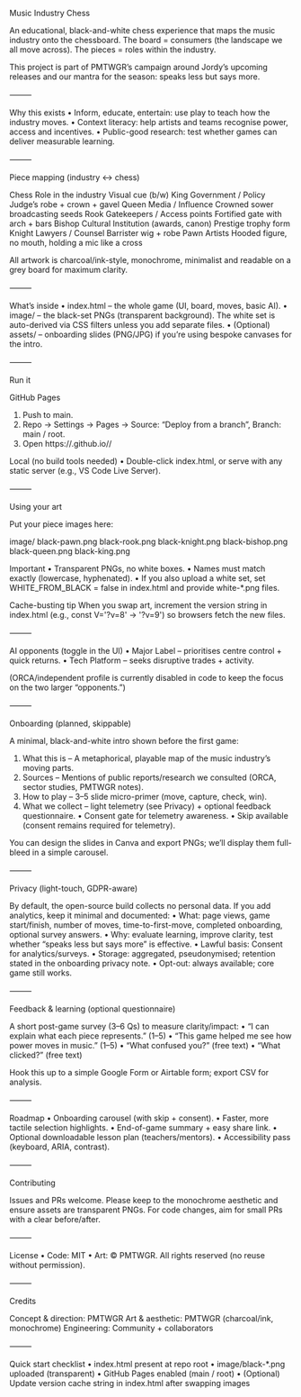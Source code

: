 Music Industry Chess

An educational, black-and-white chess experience that maps the music industry onto the chessboard.
The board = consumers (the landscape we all move across).
The pieces = roles within the industry.

This project is part of PMTWGR’s campaign around Jordy’s upcoming releases and our mantra for the season: speaks less but says more.

⸻

Why this exists
 • Inform, educate, entertain: use play to teach how the industry moves.
 • Context literacy: help artists and teams recognise power, access and incentives.
 • Public-good research: test whether games can deliver measurable learning.

⸻

Piece mapping (industry ↔ chess)

Chess Role in the industry Visual cue (b/w)
King Government / Policy Judge’s robe + crown + gavel
Queen Media / Influence Crowned sower broadcasting seeds
Rook Gatekeepers / Access points Fortified gate with arch + bars
Bishop Cultural Institution (awards, canon) Prestige trophy form
Knight Lawyers / Counsel Barrister wig + robe
Pawn Artists Hooded figure, no mouth, holding a mic like a cross

All artwork is charcoal/ink-style, monochrome, minimalist and readable on a grey board for maximum clarity.

⸻

What’s inside
 • index.html – the whole game (UI, board, moves, basic AI).
 • image/ – the black-set PNGs (transparent background). The white set is auto-derived via CSS filters unless you add separate files.
 • (Optional) assets/ – onboarding slides (PNG/JPG) if you’re using bespoke canvases for the intro.

⸻

Run it

GitHub Pages
 1. Push to main.
 2. Repo → Settings → Pages → Source: “Deploy from a branch”, Branch: main / root.
 3. Open https://<your-username>.github.io/<repo-name>/

Local (no build tools needed)
 • Double-click index.html, or serve with any static server (e.g., VS Code Live Server).

⸻

Using your art

Put your piece images here:

image/
  black-pawn.png
  black-rook.png
  black-knight.png
  black-bishop.png
  black-queen.png
  black-king.png

Important
 • Transparent PNGs, no white boxes.
 • Names must match exactly (lowercase, hyphenated).
 • If you also upload a white set, set WHITE_FROM_BLACK = false in index.html and provide white-*.png files.

Cache-busting tip
When you swap art, increment the version string in index.html (e.g., const V='?v=8' → '?v=9') so browsers fetch the new files.

⸻

AI opponents (toggle in the UI)
 • Major Label – prioritises centre control + quick returns.
 • Tech Platform – seeks disruptive trades + activity.

(ORCA/independent profile is currently disabled in code to keep the focus on the two larger “opponents.”)

⸻

Onboarding (planned, skippable)

A minimal, black-and-white intro shown before the first game:
 1. What this is – A metaphorical, playable map of the music industry’s moving parts.
 2. Sources – Mentions of public reports/research we consulted (ORCA, sector studies, PMTWGR notes).
 3. How to play – 3–5 slide micro-primer (move, capture, check, win).
 4. What we collect – light telemetry (see Privacy) + optional feedback questionnaire.
 • Consent gate for telemetry awareness.
 • Skip available (consent remains required for telemetry).

You can design the slides in Canva and export PNGs; we’ll display them full-bleed in a simple carousel.

⸻

Privacy (light-touch, GDPR-aware)

By default, the open-source build collects no personal data.
If you add analytics, keep it minimal and documented:
 • What: page views, game start/finish, number of moves, time-to-first-move, completed onboarding, optional survey answers.
 • Why: evaluate learning, improve clarity, test whether “speaks less but says more” is effective.
 • Lawful basis: Consent for analytics/surveys.
 • Storage: aggregated, pseudonymised; retention stated in the onboarding privacy note.
 • Opt-out: always available; core game still works.

⸻

Feedback & learning (optional questionnaire)

A short post-game survey (3–6 Qs) to measure clarity/impact:
 • “I can explain what each piece represents.” (1–5)
 • “This game helped me see how power moves in music.” (1–5)
 • “What confused you?” (free text)
 • “What clicked?” (free text)

Hook this up to a simple Google Form or Airtable form; export CSV for analysis.

⸻

Roadmap
 • Onboarding carousel (with skip + consent).
 • Faster, more tactile selection highlights.
 • End-of-game summary + easy share link.
 • Optional downloadable lesson plan (teachers/mentors).
 • Accessibility pass (keyboard, ARIA, contrast).

⸻

Contributing

Issues and PRs welcome. Please keep to the monochrome aesthetic and ensure assets are transparent PNGs. For code changes, aim for small PRs with a clear before/after.

⸻

License
 • Code: MIT
 • Art: © PMTWGR. All rights reserved (no reuse without permission).

⸻

Credits

Concept & direction: PMTWGR
Art & aesthetic: PMTWGR (charcoal/ink, monochrome)
Engineering: Community + collaborators

⸻

Quick start checklist
 • index.html present at repo root
 • image/black-*.png uploaded (transparent)
 • GitHub Pages enabled (main / root)
 • (Optional) Update version cache string in index.html after swapping images
